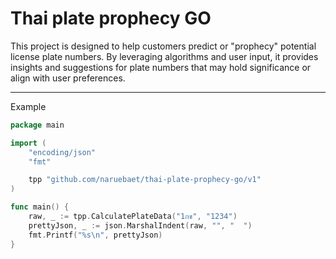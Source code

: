 # Thai plate prophecy GO

This project is designed to help customers predict or "prophecy" potential license plate numbers. By leveraging algorithms and user input, it provides insights and suggestions for plate numbers that may hold significance or align with user preferences.  

---
Example

```Go
package main

import (
	"encoding/json"
	"fmt"

	tpp "github.com/naruebaet/thai-plate-prophecy-go/v1"
)

func main() {
	raw, _ := tpp.CalculatePlateData("1กข", "1234")
	prettyJson, _ := json.MarshalIndent(raw, "", "  ")
	fmt.Printf("%s\n", prettyJson)
}

```
